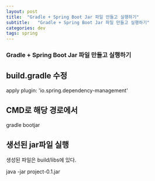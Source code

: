 ```yaml
---
layout: post
title:  "Gradle + Spring Boot Jar 파일 만들고 실행하기"
subtitle:   "Gradle + Spring Boot Jar 파일 만들고 실행하기"
categories: dev
tags: spring
---
```


### Gradle + Spring Boot Jar 파일 만들고 실행하기

## build.gradle 수정

 apply plugin: 'io.spring.dependency-management'
 

## CMD로 해당 경로에서

gradle bootjar

## 생선된 jar파일 실행
생성된 파일은 build/libs에 있다.

 java -jar project-0.1.jar